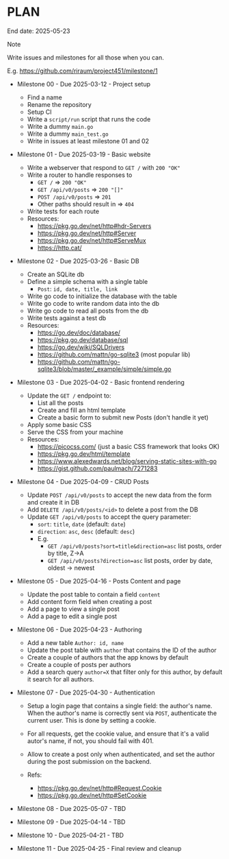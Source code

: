 # PLAN

End date: 2025-05-23

> [!NOTE]
> Write issues and milestones for all those when you can.
> 
> E.g. https://github.com/riraum/project451/milestone/1

- Milestone 00 - Due 2025-03-12 - Project setup
  - Find a name
  - Rename the repository
  - Setup CI
  - Write a `script/run` script that runs the code
  - Write a dummy `main.go`
  - Write a dummy `main_test.go`
  - Write in issues at least milestone 01 and 02

- Milestone 01 - Due 2025-03-19 - Basic website
  - Write a webserver that respond to `GET /` with `200 "OK"`
  - Write a router to handle responses to
    - `GET /` => `200 "OK"`
    - `GET /api/v0/posts` => `200 "[]"`
    - `POST /api/v0/posts` => `201`
    - Other paths should result in => `404`
  - Write tests for each route
  - Resources:
    - https://pkg.go.dev/net/http#hdr-Servers
    - https://pkg.go.dev/net/http#Server
    - https://pkg.go.dev/net/http#ServeMux
    - https://http.cat/

- Milestone 02 - Due 2025-03-26 - Basic DB
  - Create an SQLite db
  - Define a simple schema with a single table
    - `Post`: `id, date, title, link`
  - Write go code to initialize the database with the table
  - Write go code to write random data into the db  
  - Write go code to read all posts from the db
  - Write tests against a test db
  - Resources:
    - https://go.dev/doc/database/
    - https://pkg.go.dev/database/sql
    - https://go.dev/wiki/SQLDrivers
    - https://github.com/mattn/go-sqlite3 (most popular lib)
    - https://github.com/mattn/go-sqlite3/blob/master/_example/simple/simple.go

- Milestone 03 - Due 2025-04-02 - Basic frontend rendering
  - Update the `GET /` endpoint to:
    - List all the posts
    - Create and fill an html template
    - Create a basic form to submit new Posts (don't handle it yet)
  - Apply some basic CSS
  - Serve the CSS from your machine
  - Resources:
    - https://picocss.com/ (just a basic CSS framework that looks OK)
    - https://pkg.go.dev/html/template
    - https://www.alexedwards.net/blog/serving-static-sites-with-go
    - https://gist.github.com/paulmach/7271283

- Milestone 04 - Due 2025-04-09 - CRUD Posts
  - Update `POST /api/v0/posts` to accept the new data from the form and create it in DB
  - Add `DELETE /api/v0/posts/<id>` to delete a post from the DB
  - Update `GET /api/v0/posts` to accept the query parameter:
    - `sort`: `title`, `date` (default: `date`)
    - `direction`: `asc`, `desc` (default: `desc`)
    - E.g.
      - `GET /api/v0/posts?sort=title&direction=asc` list posts, order by title, Z->A
      - `GET /api/v0/posts?direction=asc` list posts, order by date, oldest -> newest

- Milestone 05 - Due 2025-04-16 - Posts Content and page

    - Update the post table to contain a field `content`
    - Add content form field when creating a post
    - Add a page to view a single post
    - Add a page to edit a single post

- Milestone 06 - Due 2025-04-23 - Authoring

    - Add a new table `Author: id, name`
    - Update the post table with `author` that contains the ID of the author
    - Create a couple of authors that the app knows by default
    - Create a couple of posts per authors
    - Add a search query `author=X` that filter only for this author, by default
      it search for all authors.

- Milestone 07 - Due 2025-04-30 - Authentication

    - Setup a login page that contains a single field: the author's name.
      When the author's name is correctly sent via `POST`, authenticate the
      current user. This is done by setting a cookie.
    - For all requests, get the cookie value, and ensure that it's a valid
      autor's name, if not, you should fail with 401.
    - Allow to create a post only when authenticated, and set the author during
      the post submission on the backend.

    - Refs:
      - https://pkg.go.dev/net/http#Request.Cookie
      - https://pkg.go.dev/net/http#SetCookie

- Milestone 08 - Due 2025-05-07 - TBD

- Milestone 09 - Due 2025-04-14 - TBD

- Milestone 10 - Due 2025-04-21 - TBD

- Milestone 11 - Due 2025-04-25 - Final review and cleanup
